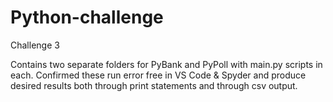# Python-challenge
Challenge 3

Contains two separate folders for PyBank and PyPoll with main.py scripts in each.  Confirmed these run error free in VS Code & Spyder and produce desired results both through print statements 
and through csv output.
